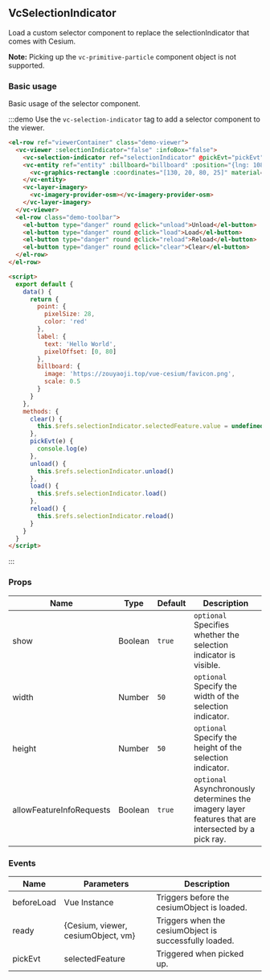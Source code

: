 <!--
 * @Author: zouyaoji@https://github.com/zouyaoji
 * @Date: 2021-06-13 16:48:20
 * @LastEditTime: 2021-11-22 16:49:45
 * @LastEditors: zouyaoji
 * @Description:
 * @FilePath: \vue-cesium@next\website\docs\en-US\controls\vc-selection-indicator.md
-->

## VcSelectionIndicator

Load a custom selector component to replace the selectionIndicator that comes with Cesium.

**Note:** Picking up the `vc-primitive-particle` component object is not supported.

### Basic usage

Basic usage of the selector component.

:::demo Use the `vc-selection-indicator` tag to add a selector component to the viewer.

```html
<el-row ref="viewerContainer" class="demo-viewer">
  <vc-viewer :selectionIndicator="false" :infoBox="false">
    <vc-selection-indicator ref="selectionIndicator" @pickEvt="pickEvt"></vc-selection-indicator>
    <vc-entity ref="entity" :billboard="billboard" :position="{lng: 108, lat: 32}" :point="point" :label="label">
      <vc-graphics-rectangle :coordinates="[130, 20, 80, 25]" material="green"></vc-graphics-rectangle>
    </vc-entity>
    <vc-layer-imagery>
      <vc-imagery-provider-osm></vc-imagery-provider-osm>
    </vc-layer-imagery>
  </vc-viewer>
  <el-row class="demo-toolbar">
    <el-button type="danger" round @click="unload">Unload</el-button>
    <el-button type="danger" round @click="load">Load</el-button>
    <el-button type="danger" round @click="reload">Reload</el-button>
    <el-button type="danger" round @click="clear">Clear</el-button>
  </el-row>
</el-row>

<script>
  export default {
    data() {
      return {
        point: {
          pixelSize: 28,
          color: 'red'
        },
        label: {
          text: 'Hello World',
          pixelOffset: [0, 80]
        },
        billboard: {
          image: 'https://zouyaoji.top/vue-cesium/favicon.png',
          scale: 0.5
        }
      }
    },
    methods: {
      clear() {
        this.$refs.selectionIndicator.selectedFeature.value = undefined
      },
      pickEvt(e) {
        console.log(e)
      },
      unload() {
        this.$refs.selectionIndicator.unload()
      },
      load() {
        this.$refs.selectionIndicator.load()
      },
      reload() {
        this.$refs.selectionIndicator.reload()
      }
    }
  }
</script>
```

:::

### Props

| Name                     | Type    | Default | Description                                                                                         |
| ------------------------ | ------- | ------- | --------------------------------------------------------------------------------------------------- |
| show                     | Boolean | `true`  | `optional` Specifies whether the selection indicator is visible.                                    |
| width                    | Number  | `50`    | `optional` Specify the width of the selection indicator.                                            |
| height                   | Number  | `50`    | `optional` Specify the height of the selection indicator.                                           |
| allowFeatureInfoRequests | Boolean | `true`  | `optional` Asynchronously determines the imagery layer features that are intersected by a pick ray. |

### Events

| Name       | Parameters                         | Description                                            |
| ---------- | ---------------------------------- | ------------------------------------------------------ |
| beforeLoad | Vue Instance                       | Triggers before the cesiumObject is loaded.            |
| ready      | {Cesium, viewer, cesiumObject, vm} | Triggers when the cesiumObject is successfully loaded. |
| pickEvt    | selectedFeature                    | Triggered when picked up.                              |
